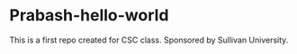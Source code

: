 Prabash-hello-world
===================
This is a first repo created for CSC class.
Sponsored by Sullivan University.
